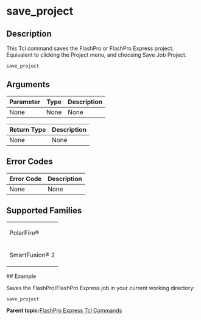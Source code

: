 # save\_project

## Description

This Tcl command saves the FlashPro or FlashPro Express project. Equivalent to clicking the Project menu, and choosing Save Job Project.

```
save_project
```

## Arguments

|Parameter|Type|Description|
|---------|----|-----------|
|None|None|None|

|Return Type|Description|
|-----------|-----------|
|None|None|

## Error Codes

|Error Code|Description|
|----------|-----------|
|None|None|

## Supported Families

<table id="GUID-9691DD28-943C-43F3-9270-9A1B16A767A3"><tbody><tr><td>

PolarFire®

</td></tr><tr><td>

SmartFusion® 2

</td></tr></tbody>
</table>## Example

Saves the FlashPro/FlashPro Express job in your current working directory:

```
save_project
```

**Parent topic:**[FlashPro Express Tcl Commands](GUID-4320979B-E17A-424D-ABEB-FC0D4BBACB08.md)

